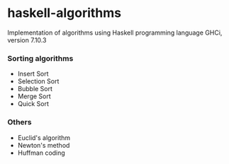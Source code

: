 # haskell-algorithms

Implementation of algorithms using Haskell programming language
GHCi, version 7.10.3

### Sorting algorithms
- Insert Sort
- Selection Sort
- Bubble Sort
- Merge Sort
- Quick Sort

### Others
- Euclid's algorithm
- Newton's method
- Huffman coding
